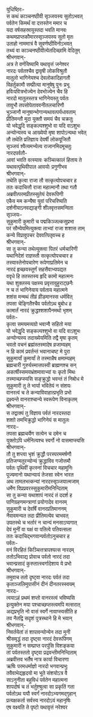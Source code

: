 युधिष्ठिरः-  
स कथं काञ्चनष्ठीवी सृञ्जयस्य सुतोऽभवत्  
पर्वतेन किमर्थं वा दत्तस्तेन ममार च  
यदा वर्षसहस्रायुस्तदा भवति मानवः  
कथमप्राप्तकौमारस्सृञ्जयस्य सुतो मृतः  
उताहो नाममात्रं वै सुवर्णष्ठीविनोऽभवत्  
तथ्यं वा काञ्चनष्ठीवीत्येतदिच्छामि वेदितुम्  
श्रीभगवान्-  
अत्र ते वर्णयिष्यामि यथावृत्तं जनेश्वर  
नारदः पर्वतश्चैव द्वावृषी लोकविश्रुतौ  
मातुलो भागिनेयश्च देवलोकादिहागतौ  
विहर्तुकामौ सम्प्रीत्या मानुषेषु पुनः प्रभू  
हविःपवित्रभोज्येन देवभोज्येन चैव हि  
नारदो मातुलस्तत्र भागिनेयस्तु पर्वतः  
तावुभौ तपसोपेताववनीतलचारिणौ  
भुञ्जानौ मानुषान्भोगान्यथावत्पर्यधावताम्  
प्रीतिमन्तौ मुदा युक्तौ समयं चैव चक्रतुः  
यो भवेद्धृदि सङ्कल्पश्शुभो वा यदि वाऽशुभः  
अन्योन्यस्य च आख्येयो मृषा शापोऽन्यथा भवेत्  
तौ तथेति प्रतिज्ञाय देवर्षी लोकपूजितौ  
सृञ्जयं श्वैत्यमभ्येत्य राजानमिदमूचतुः  
नारदपर्वतौ-  
आवां भवति वत्स्यावः कञ्चित्कालं हिताय ते  
यथावत्पृथिवीपाल आवयोः प्रगुणीभव  
श्रीभगवान्-  
तथेति कृत्वा राजा तौ सत्कृत्योपचचार ह  
ततः कदाचित्तौ राजा महात्मानौ तथा गतौ  
अब्रवीत्परमप्रीतस्सुतेयं देवरूपिणी  
एकैव मम कन्यैषा युवां परिचरिष्यति  
दर्शनीयाऽनवद्याङ्गी शीलवृत्तसमन्विता  
सृञ्जयः-  
सुकुमारी कुमारी च पद्मकिञ्जल्कसुप्रभा  
परं सौम्येयमित्युक्त्वा ताभ्यां राजा शशास ताम्  
कन्ये विप्रावुपचर देववत्पितृवच्च ह  
श्रीभगवान्-  
सा तु कन्या तथेत्युक्त्वा पितरं धर्मचारिणी  
यथानिदेशं राज्ञस्तौ सत्कृत्योपचचार ह  
तस्यास्तेनोपचारेण रूपेणाप्रतिमेन च  
नारदं हृच्छयस्तूर्णं सहसैवाभ्यपद्यत  
ववृधे हि ततस्तस्य हृदि कामो महात्मनः  
यथा शुक्लस्य पक्षस्य प्रवृत्तावुहुराट्छनैः  
न च तं भागिनेयाय पर्वताय महात्मने  
शशंस मन्मथं तीव्रं व्रीडमानस्स धर्मवित्  
तपसा चेङ्गितैश्चैव पर्वतोऽथ बुबोध ह  
कामार्तं नारदं क्रुद्धश्शशापैनमथो भृशम्  
पर्वतः-  
कृत्वा समयमव्यग्रो भवान्वै सहितो मया  
यो भवेद्धृदि सङ्कल्पश्शुभो वा यदि वाऽशुभः  
अन्योन्यस्य तदाख्येयमिति तद्वै मृषा कृतम्  
भवतो वचनं ब्रह्मंस्तस्मादेष व्रजाम्यहम्  
न हि कामं प्रवर्तन्तं भवानाचष्ट मे पुरा  
सुकुमार्यां कुमार्यां ते तस्मान्नैष क्षमाम्यहम्  
ब्रह्मचारी गुरुर्यस्मात्तपस्वी ब्राह्मणश्च सन्  
अकार्षीस्समयभ्रंशमावाभ्यां यः कृतो मिथः  
तस्माच्छप्स्यसि सङ्क्रुद्धो भवन्तं तं निबोध मे  
सुकुमारी तु ते भार्या भवितेयं न संशयः  
वानरत्वं च ते कन्याविवाहात्प्रभृति प्रभो  
द्रक्ष्यन्ते वानराश्चान्ये स्वरूपेण विनाकृतम्  
श्रीभगवान्-  
स तद्वाक्यं तु विज्ञाय पर्वतं नारदस्तदा  
शशाो तमभिक्रुद्धो भागिनेयं स मातुलः  
नारदः-  
तपसा ब्रह्मचर्येण सत्येन च दमेन च  
युक्तोऽपि धर्मनित्यश्च स्वर्गो नो वासमाप्स्यसि  
श्रीभगवान्-  
तौ तु शप्त्वा भृशं क्रुद्धौ परस्परममर्षणौ  
प्रतिजग्मतुरन्योन्यं क्रुद्धाविव गजोत्तमौ  
पर्वतः पृथिवीं कृत्स्नां विचचार महामुनिः  
पूज्यमानो यथान्यायं तेजसा स्वेन भारत  
अथ तामलभत्कन्यां नारदस्सृञ्जयात्मजाम्  
धर्मेण विप्रप्रवरस्सुकुमारीमनिन्दिताम्  
सा तु कन्या यथाशापं नारदं तं ददर्श ह  
पाणिग्रहणमन्त्राणां प्रयोगादेव वानरम्  
सुकुमारी च देवर्षिं वानरप्रतिमाननम्  
नैवावमन्यत तदा प्रीतिमत्येव चाभवत्  
उपतस्थे च भर्तारं न चान्यं मनसाऽप्यगात्  
देवं मुनीं वा यक्षं वा पतित्वे पतिवत्सला  
ततः कदाचिद्भगवान्पर्वतोऽनुचचार ह  
पर्वतः-  
वनं विरहितं किञ्चित्तत्रापश्यत्स नारदम्  
ततोऽभिवाद्य प्रोवाच पर्वतो नारदं तदा  
भवान्प्रसादं कुरुतात्स्वर्गादेशाय ये प्रभो  
श्रीभगवान्-  
तमुवाच ततो दृष्ट्वा नारदः पर्वतं तदा  
कृताञ्जलिमुपासीनं दीनं दीनतरस्स्वयम्  
नारदः-  
त्वयाऽहं प्रथमं शप्तो वानरस्त्वं भविष्यसि  
इत्युक्तेन मया पश्चाच्छप्तस्त्वमपि मत्सरात्  
अद्यप्रभृति नो वासं स्वर्गे नावाप्स्यसीति ह  
तव नैतद्वि सदृशं पुत्रस्थाने हि मे भवान्  
श्रीभगवान्-  
निवर्तयेतां तं शापावन्योन्येन तदा मुनी  
श्रीसमृद्धं तदा दृष्ट्वा नारदं देवरूपिणम्  
सुकुमारी न सम्प्राप्त परपुंसि विशङ्कया  
तां पर्वतस्ततो दृष्ट्वा प्रद्रवन्तीमनिन्दिताम्  
अब्रवीत्तव भर्तैष नात्र कार्या विचारणा  
ऋषिः परमधर्माज्ञो नारदो भगवान्प्रभुः  
तवैवाभेद्यहृदयो मा भूते संशयोऽत्र वै  
साऽनुनीता बहुविधं पर्वतेन महात्मना  
शापदोषं च तं भर्तुश्श्रुत्वा सा प्रकृतिं गता  
पर्वतोऽथ ययौ स्वर्गं नारदोऽभ्यगमद्गृहान्  
प्रत्यक्षकर्ता सर्वस्य नारदोऽयं महानृषिः  
एष वक्ष्यति ते पृष्टो यथावृत्तं नरेश्वर   
